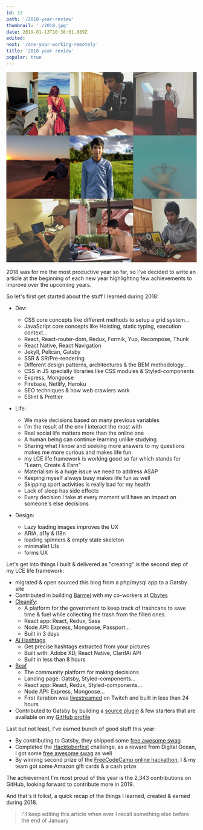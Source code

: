```yaml
---
id: 13
path: '/2018-year-review'
thumbnail: './2018.jpg'
date: 2019-01-13T10:38:01.889Z
edited:
next: '/one-year-working-remotely'
title: '2018 year review'
popular: true
---
```


![2018 year review](2018.jpg 'Follow me on Instagram to see more : https://www.instagram.com/smakosh19')

2018 was for me the most productive year so far, so I've decided to write an article at the beginning of each new year highlighting few achievements to improve over the upcoming years.

So let's first get started about the stuff I learned during 2018:

- Dev:

  - CSS core concepts like different methods to setup a grid system...
  - JavaScript core concepts like Hoisting, static typing, execution context...
  - React, React-router-dom, Redux, Formik, Yup, Recompose, Thunk
  - React Native, React Navigation
  - Jekyll, Pelican, Gatsby
  - SSR & SR/Pre-rendering
  - Different design patterns, architectures & the BEM methodology...
  - CSS in JS specially libraries like CSS modules & Styled-components
  - Express, Mongoose
  - Firebase, Netlify, Heroku
  - SEO techniques & how web crawlers work
  - ESlint & Prettier

- Life:

  - We make decisions based on many previous variables
  - I'm the result of the env I interact the most with
  - Real social life matters more than the online one
  - A human being can continue learning unlike studying
  - Sharing what I know and seeking more answers to my questions makes me more curious and makes life fun
  - my LCE life framework is working good so far which stands for "Learn, Create & Earn"
  - Materialism is a huge issue we need to address ASAP
  - Keeping myself always busy makes life fun as well
  - Skipping sport activities is really bad for my health
  - Lack of sleep has side effects
  - Every decision I take at every moment will have an impact on someone's else decisions

- Design:
  - Lazy loading images improves the UX
  - ARIA, a11y & i18n
  - loading spinners & empty state skeleton
  - minimalist UIs
  - forms UX

Let's get into things I built & delivered as "creating" is the second step of my LCE life framework:

- migrated & open sourced this blog from a php/mysql app to a Gatsby site
- Contributed in building [Barmej](https://barmej.com) with my co-workers at [Obytes](https://obytes.com)
- [Cleanify](https://smakosh.com/from-failure-to-launch-hajj-hackathon):
  - A platform for the government to keep track of trashcans to save time & fuel while collecting the trash from the filled ones.
  - React app: React, Redux, Sass
  - Node API: Express, Mongoose, Passport...
  - Built in 3 days
- [Ai Hashtags](https://play.google.com/store/apps/details?id=com.aihashtags)
  - Get precise hashtags extracted from your pictures
  - Built with: Adobe XD, React Native, ClarifAi API
  - Built in less than 8 hours
- [Beaf](http://beafapp.com)
  - The community platform for making decisions
  - Landing page: Gatsby, Styled-components...
  - React app: React, Redux, Styled-components...
  - Node API: Express, Mongoose...
  - First iteration was [livestreamed](https://www.youtube.com/watch?v=5tw8Gn16fJM&list=PLT9g4Q9oGxhBiflqRWQF6no8DYj1lQoKd) on Twitch and built in less than 24 hours
- Contributed to Gatsby by building a [source plugin](https://github.com/smakosh/gatsby-source-dribbble) & few starters that are available on my [GitHub profile](https://github.com/smakosh)

Last but not least, I've earned bunch of good stuff this year:

- By contributing to Gatsby, they shipped some [free awesome swag](https://www.instagram.com/p/Bmpf4t4BL7i/)
- Completed the [Hacktoberfest](https://hacktoberfest.digitalocean.com/) challenge, as a reward from Digital Ocean, I got some [free awesome swag](https://www.instagram.com/p/BsIdPO-BE1u/) as well
- By winning second prize of the [FreeCodeCamp online hackathon](https://medium.freecodecamp.org/winners-from-the-2018-freecodecamp-jamstack-hackathon-at-github-2a39bd1db878), I & my team got some Amazon gift cards & a cash prize

The achievement I'm most proud of this year is the 2,343 contributions on GitHub, looking forward to contribute more in 2019.

And that's it folks!, a quick recap of the things I learned, created & earned during 2018.

> I'll keep editing this article when ever I recall something else before the end of January
